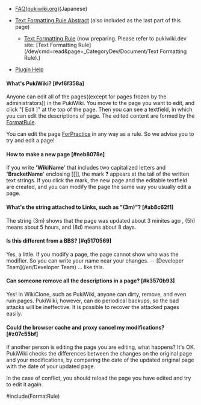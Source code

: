 

- [FAQ(pukiwiki.org)](/en/pukiwiki:PukiWiki/FAQ)(Japanese)

- [Text Formatting Rule Abstract](/en/FormatRule) (also included as the last part of this page)

    - [Text Formatting Rule](/en/TextFormattingRule) (now preparing. Please refer to pukiwiki.dev site: [Text Formatting Rule](/dev/cmd=read&page=_CategoryDev/Document/Text Formatting Rule).)

- [Plugin Help](/en/PluginHelp)

#### What's PukiWiki? [#vf6f358a]
Anyone can edit all of the pages((except for pages frozen by the administrators)) in the PukiWiki. You move to the page you want to edit, and click "[ Edit ]" at the top of the page. Then you can see a textfield, in which you can edit the descriptions of page.
The edited content are formed by the [FormatRule](/en/FormatRule).

You can edit the page [ForPractice](/en/ForPractice) in any way as a rule. So we advise you to try and edit a page!

#### How to make a new page [#neb8078e]
If you write **'WikiName**' that includes two capitalized letters and **'BracketName**' enclosing [[]], the mark **?** appears at the tail of the written text strings. If you click the mark, the new page and the editable textfield are created, and you can modify the page the same way you usually edit a page.

#### What's the string attached to Links, such as "(3m)"? [#ab8c62f1]
The string (3m) shows that the page was updated about 3 minites ago , (5h) means about 5 hours, and (8d) means  about 8 days.

#### Is this different from a BBS? [#q5170569]
Yes, a little. If you modify a page, the page cannot show who was the modifier. So you can write your name near your changes. -- [Developer Team](/en/Developer Team) ... like this.

#### Can someone remove all the descriptions in a page? [#k3570b93]
Yes! In WikiClone, such as PukiWiki, anyone can dirty, remove, and even ruin pages. PukiWiki, however, can do periodical backups, so the bad attacks will be ineffective. It is possible to recover the attacked pages easily.  

#### Could the browser cache and proxy cancel my modifications? [#z07c55bf]
If another person is editing the page you are editing, what happens? It's OK. PukiWiki checks the differences between the changes on the original page and your modifications, by comparing the date of the  updated original page with the date of your updated page. 

In the case of conflict, you should reload the page you have edited and try to edit it again.

#include(FormatRule)
